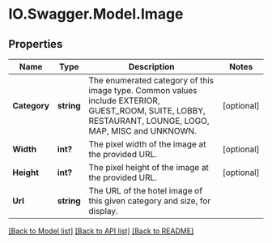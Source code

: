 # IO.Swagger.Model.Image
## Properties

Name | Type | Description | Notes
------------ | ------------- | ------------- | -------------
**Category** | **string** | The enumerated category of this image type. Common values include EXTERIOR, GUEST_ROOM, SUITE, LOBBY, RESTAURANT, LOUNGE, LOGO, MAP, MISC and UNKNOWN. | [optional] 
**Width** | **int?** | The pixel width of the image at the provided URL. | [optional] 
**Height** | **int?** | The pixel height of the image at the provided URL. | [optional] 
**Url** | **string** | The URL of the hotel image of this given category and size, for display. | 

[[Back to Model list]](../README.md#documentation-for-models) [[Back to API list]](../README.md#documentation-for-api-endpoints) [[Back to README]](../README.md)

